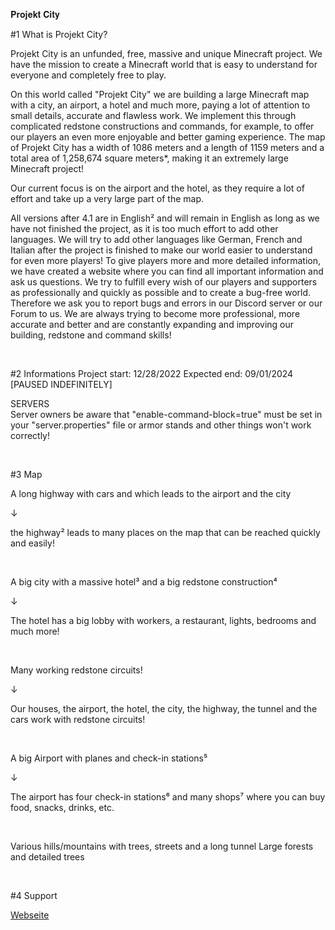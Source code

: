 𝐏𝐫𝐨𝐣𝐞𝐤𝐭 𝐂𝐢𝐭𝐲  

#1 What is Projekt City?

Projekt City is an unfunded, free, massive and unique Minecraft project. We have the mission to create a Minecraft world that is easy to understand for everyone and completely free to play. 

On this world called "Projekt City" we are building a large Minecraft map with a city, an airport, a hotel and much more, paying a lot of attention to small details, accurate and flawless work. We implement this through complicated redstone constructions and commands, for example, to offer our players an even more enjoyable and better gaming experience. 
The map of Projekt City has a width of 1086 meters and a length of 1159 meters and a total area of 1,258,674 square meters*, making it an extremely large Minecraft project!

Our current focus is on the airport and the hotel, as they require a lot of effort and take up a very large part of the map. 

All versions after 4.1 are in English² and will remain in English as long as we have not finished the project, as it is too much effort to add other languages. We will try to add other languages like German, French and Italian after the project is finished to make our world easier to understand for even more players!
To give players more and more detailed information, we have created a website where you can find all important information and ask us questions. We try to fulfill every wish of our players and supporters as professionally and quickly as possible and to create a bug-free world. Therefore we ask you to report bugs and errors in our Discord server or our Forum to us. We are always trying to become more professional, more accurate and better and are constantly expanding and improving our building, redstone and command skills!

&nbsp;

#2 Informations
Project start: 12/28/2022
Expected end: 09/01/2024 [PAUSED INDEFINITELY]

SERVERS  
Server owners be aware that "enable-command-block=true" must be set in your "server.properties" file or armor stands and other things won't work correctly!

&nbsp;

#3 Map

A long highway with cars and which leads to the airport and the city

↓

the highway² leads to many places on the map that can be reached quickly and easily!

&nbsp;

A big city with a massive hotel³ and a big redstone construction⁴

↓

The hotel has a big lobby with workers, a restaurant, lights, bedrooms and much more!

&nbsp;

Many working redstone circuits!

↓

Our houses, the airport, the hotel, the city, the highway, the tunnel and the cars work with redstone circuits!

&nbsp;

A big Airport with planes and check-in stations⁵

↓

The airport has four check-in stations⁶ and many shops⁷ where you can buy food, snacks, drinks, etc.

&nbsp;

Various hills/mountains with trees, streets and a long tunnel
Large forests and detailed trees

&nbsp;

#4 Support

[Webseite](https://bit.ly/ProjektCity)
